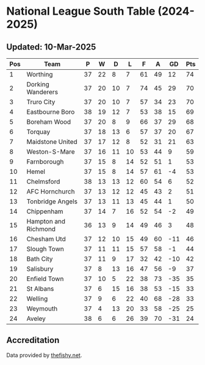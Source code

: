 # National League South Table (2024-2025)
## Updated: 10-Mar-2025

| Pos | Team | P | W | D | L | F | A | GD | Pts |
| --- | --- | --- | --- | --- | --- | --- | --- | --- | --- |
| 1 | Worthing | 37 | 22 | 8 | 7 | 61 | 49 | 12 | 74 |
| 2 | Dorking Wanderers | 37 | 20 | 10 | 7 | 74 | 45 | 29 | 70 |
| 3 | Truro City | 37 | 20 | 10 | 7 | 57 | 34 | 23 | 70 |
| 4 | Eastbourne Boro | 38 | 19 | 12 | 7 | 53 | 38 | 15 | 69 |
| 5 | Boreham Wood | 37 | 20 | 8 | 9 | 66 | 37 | 29 | 68 |
| 6 | Torquay | 37 | 18 | 13 | 6 | 57 | 37 | 20 | 67 |
| 7 | Maidstone United | 37 | 17 | 12 | 8 | 52 | 31 | 21 | 63 |
| 8 | Weston-S-Mare | 37 | 16 | 11 | 10 | 53 | 44 | 9 | 59 |
| 9 | Farnborough | 37 | 15 | 8 | 14 | 52 | 51 | 1 | 53 |
| 10 | Hemel | 37 | 15 | 8 | 14 | 57 | 61 | -4 | 53 |
| 11 | Chelmsford | 38 | 13 | 13 | 12 | 60 | 54 | 6 | 52 |
| 12 | AFC Hornchurch | 37 | 13 | 12 | 12 | 45 | 43 | 2 | 51 |
| 13 | Tonbridge Angels | 37 | 13 | 11 | 13 | 45 | 44 | 1 | 50 |
| 14 | Chippenham | 37 | 14 | 7 | 16 | 52 | 54 | -2 | 49 |
| 15 | Hampton and Richmond | 36 | 13 | 9 | 14 | 49 | 46 | 3 | 48 |
| 16 | Chesham Utd | 37 | 12 | 10 | 15 | 49 | 60 | -11 | 46 |
| 17 | Slough Town | 37 | 11 | 11 | 15 | 57 | 58 | -1 | 44 |
| 18 | Bath City | 37 | 11 | 9 | 17 | 32 | 42 | -10 | 42 |
| 19 | Salisbury | 37 | 8 | 13 | 16 | 47 | 56 | -9 | 37 |
| 20 | Enfield Town | 37 | 10 | 5 | 22 | 38 | 73 | -35 | 35 |
| 21 | St Albans | 37 | 6 | 15 | 16 | 38 | 53 | -15 | 33 |
| 22 | Welling | 37 | 9 | 6 | 22 | 40 | 68 | -28 | 33 |
| 23 | Weymouth | 37 | 4 | 13 | 20 | 33 | 58 | -25 | 25 |
| 24 | Aveley | 38 | 6 | 6 | 26 | 39 | 70 | -31 | 24 |

## Accreditation 

Data provided by [thefishy.net](https://www.thefishy.net/).
